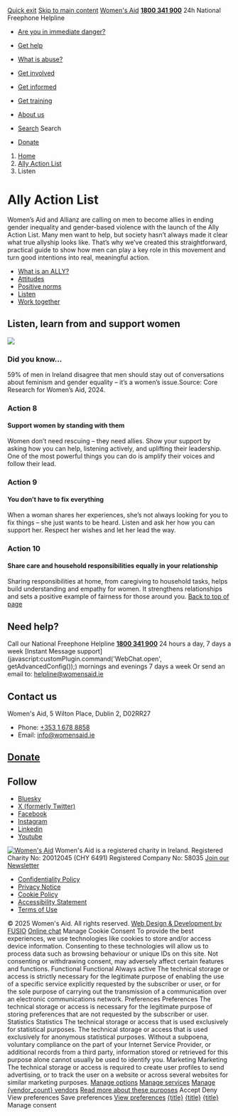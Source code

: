 [Quick exit](https://www.womensaid.ie/men/listen/#exit)
[Skip to main content](https://www.womensaid.ie/men/listen/#pagecontent "Skip to main content")
[Women's Aid](https://www.womensaid.ie/)
**[1800 341 900](tel:1800341900)** 24h National Freephone Helpline
  * [Are you in immediate danger?](https://www.womensaid.ie/are-you-in-immediate-danger/)
  * [Get help](https://www.womensaid.ie/get-help/)
  * [What is abuse?](https://www.womensaid.ie/what-is-abuse/)
  * [Get involved](https://www.womensaid.ie/get-involved/)
  * [Get informed](https://www.womensaid.ie/get-informed/)
  * [Get training](https://www.womensaid.ie/get-training/)
  * [About us](https://www.womensaid.ie/about-us/)


  * [Search](https://www.womensaid.ie/men/listen/)
Search
  * [Donate](https://www.womensaid.ie/get-involved/donate/)


  1. [Home](https://www.womensaid.ie/)
  2. [Ally Action List](https://www.womensaid.ie/men/)
  3. Listen


# Ally Action List
Women’s Aid and Allianz are calling on men to become allies in ending gender inequality and gender-based violence with the launch of the Ally Action List. Many men want to help, but society hasn’t always made it clear what true allyship looks like. That’s why we’ve created this straightforward, practical guide to show how men can play a key role in this movement and turn good intentions into real, meaningful action.
  * [What is an ALLY?](https://www.womensaid.ie/men/what-is-an-ally/)
  * [Attitudes](https://www.womensaid.ie/men/attitudes/)
  * [Positive norms](https://www.womensaid.ie/men/positive-norms/)
  * [Listen](https://www.womensaid.ie/men/listen/)
  * [Work together](https://www.womensaid.ie/men/work-together/)


##  Listen, learn from and support women 
![](https://www.womensaid.ie/app/uploads/2025/02/allies-book.png)
### Did you know…
59% of men in Ireland disagree that men should stay out of conversations about feminism and gender equality – it’s a women’s issue. ​
Source: Core Research for Women’s Aid, 2024.
### Action 8
#### Support women by standing with them​
Women don’t need rescuing – they need allies. Show your support by asking how you can help, listening actively, and uplifting their leadership. One of the most powerful things you can do is amplify their voices and follow their lead.​
### Action 9
#### You don’t have to fix everything
When a woman shares her experiences, she’s not always looking for you to fix things – she just wants to be heard. Listen and ask her how you can support her. Respect her wishes and let her lead the way.
### Action 10
#### Share care and household responsibilities equally in your relationship​
Sharing responsibilities at home, from caregiving to household tasks, helps build understanding and empathy for women. It strengthens relationships and sets a positive example of fairness for those around you.​​
[Back to top of page](https://www.womensaid.ie/men/listen/#top)
## Need help?
Call our National Freephone Helpline **[1800 341 900](tel:1800341900)** 24 hours a day, 7 days a week 
[Instant Message support](javascript:customPlugin.command\('WebChat.open', getAdvancedConfig\(\)\);) mornings and evenings 7 days a week
Or send an email to: helpline@womensaid.ie
## Contact us
Women's Aid, 5 Wilton Place, Dublin 2, D02RR27
  * Phone: [+353 1 678 8858](tel:+35316788858)
  * Email: info@womensaid.ie


## [Donate](https://www.womensaid.ie/get-involved/donate/)
## Follow
  * [Bluesky](https://bsky.app/profile/womensaidireland.bsky.social)
  * [X (formerly Twitter)](https://x.com/Womens_Aid)
  * [Facebook](https://www.facebook.com/womensaid.ie)
  * [Instagram](https://www.instagram.com/womens.aid)
  * [Linkedin](https://www.linkedin.com/company/women's-aid/)
  * [Youtube](https://www.youtube.com/@womensaidireland)


[![Women's Aid](https://www.womensaid.ie/app/themes/womensaidsage9/resources/assets/img/womens-aid-logo-white.svg)](https://www.womensaid.ie/men/listen/)
Women's Aid is a registered charity in Ireland.
Registered Charity No: 20012045 (CHY 6491) Registered Company No: 58035
[Join our Newsletter](https://www.womensaid.ie/get-informed/news-events/newsletter/)
  * [Confidentiality Policy](https://www.womensaid.ie/about-us/compliance/confidentiality-policy/)
  * [Privacy Notice](https://www.womensaid.ie/about-us/compliance/privacy-notice/)
  * [Cookie Policy](https://www.womensaid.ie/about-us/compliance/cookie-policy/)
  * [Accessibility Statement](https://www.womensaid.ie/about-us/compliance/accessibility-statement/)
  * [Terms of Use](https://www.womensaid.ie/about-us/compliance/terms-of-use/)


© 2025 Women's Aid. All rights reserved. [Web Design & Development by FUSIO](https://www.fusio.net/?utm_source=WomensAid&utm_medium=Website&utm_campaign=ClientLinks)
[Online chat](https://www.womensaid.ie/men/listen/#chat)
Manage Cookie Consent
To provide the best experiences, we use technologies like cookies to store and/or access device information. Consenting to these technologies will allow us to process data such as browsing behaviour or unique IDs on this site. Not consenting or withdrawing consent, may adversely affect certain features and functions.
Functional Functional Always active 
The technical storage or access is strictly necessary for the legitimate purpose of enabling the use of a specific service explicitly requested by the subscriber or user, or for the sole purpose of carrying out the transmission of a communication over an electronic communications network.
Preferences Preferences
The technical storage or access is necessary for the legitimate purpose of storing preferences that are not requested by the subscriber or user.
Statistics Statistics
The technical storage or access that is used exclusively for statistical purposes. The technical storage or access that is used exclusively for anonymous statistical purposes. Without a subpoena, voluntary compliance on the part of your Internet Service Provider, or additional records from a third party, information stored or retrieved for this purpose alone cannot usually be used to identify you.
Marketing Marketing
The technical storage or access is required to create user profiles to send advertising, or to track the user on a website or across several websites for similar marketing purposes.
[Manage options](https://www.womensaid.ie/men/listen/) [Manage services](https://www.womensaid.ie/men/listen/) [Manage {vendor_count} vendors](https://www.womensaid.ie/men/listen/) [Read more about these purposes](https://cookiedatabase.org/tcf/purposes/)
Accept Deny View preferences Save preferences [View preferences](https://www.womensaid.ie/men/listen/)
[{title}](https://www.womensaid.ie/men/listen/) [{title}](https://www.womensaid.ie/men/listen/) [{title}](https://www.womensaid.ie/men/listen/)
Manage consent
